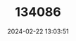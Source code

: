 ---
title: "134086"
category: "Geothelphusa miyazakii"
draft: false
date: 2024-02-22 13:03:51
languages:
  English: ["Miyazaki's Crab"]
---